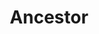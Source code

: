---
layout: piece
collection_: paintings
title: Ancestor
id: ancestor
media: Acrylic
dimensions: 8" x 12"
description: Painted with popsicle sticks.
price: $80
create_date: 2015
---